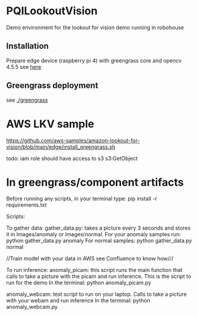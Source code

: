 # PQILookoutVision
Demo environment for the lookout for vision demo running in robohouse

## Installation
Prepare edge device (raspberry pi 4) with greengrass core and opencv 4.5.5 see [here](./edgesetup/pi_setup.md)

## Greengrass deployment
see [./greengrass](./greengrass/deployment.md)


# AWS LKV sample
https://github.com/aws-samples/amazon-lookout-for-vision/blob/main/edge/install_greengrass.sh

todo: 
iam role should have access to s3
s3:GetObject

# In greengrass/component artifacts
Before running any scripts, in your terminal type:
pip install -r requirements.txt

Scripts:

To gather data:
gather_data.py: takes a picture every 3 seconds and stores it in Images/anomaly or Images/normal.
For your anomaly samples run: python gather_data.py anomaly
For normal samples: python gather_data.py normal

//Train model with your data in AWS see Confluence to know how///

To run inference:
anomaly_picam: this script runs the main function that calls to take a picture with the picam and run inference. This is the script to run for the demo
In the terminal: python anomaly_picam.py

anomaly_webcam: test script to run on your laptop. Calls to take a picture with your webam and run inference
In the terminal: python anomaly_webcam.py

